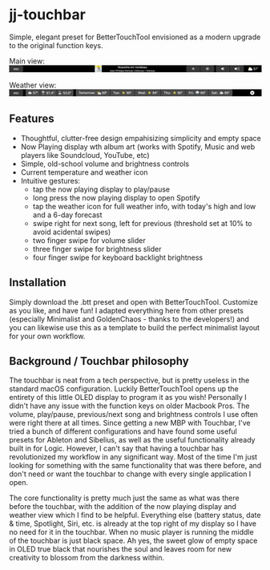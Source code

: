 # jj-touchbar
Simple, elegant preset for BetterTouchTool envisioned as a modern upgrade to the original function keys.

Main view:
<img src="images/jj-touchbar.png">

Weather view:
<img src="images/weather-view.png">

## Features
* Thoughtful, clutter-free design empahisizing simplicity and empty space
* Now Playing display wth album art (works with Spotify, Music and web players like Soundcloud, YouTube, etc)
* Simple, old-school volume and brightness controls
* Current temperature and weather icon
* Intuitive gestures:
  - tap the now playing display to play/pause
  - long press the now playing display to open Spotify
  - tap the weather icon for full weather info, with today's high and low and a 6-day forecast
  - swipe right for next song, left for previous (threshold set at 10% to avoid acidental swipes)
  - two finger swipe for volume slider
  - three finger swipe for brightness slider
  - four finger swipe for keyboard backlight brightness

## Installation
Simply download the .btt preset and open with BetterTouchTool. Customize as you like, and have fun! I adapted everything here from other presets (especially Minimalist and GoldenChaos - thanks to the developers!) and you can likewise use this as a template to build the perfect minimalist layout for your own workflow.

## Background / Touchbar philosophy
The touchbar is neat from a tech perspective, but is pretty useless in the standard macOS configuration. Luckily BetterTouchTool opens up the entirety of this little OLED display to program it as you wish! Personally I didn't have any issue with the function keys on older Macbook Pros. The volume, play/pause, previous/next song and brightness controls I use often were right there at all times. Since getting a new MBP with Touchbar, I've tried a bunch of different configurations and have found some useful presets for Ableton and Sibelius, as well as the useful functionality already built in for Logic. However, I can't say that having a touchbar has revolutionized my workflow in any significant way. Most of the time I'm just looking for something with the same functionality that was there before, and don't need or want the touchbar to change with every single application I open. 

The core functionality is pretty much just the same as what was there before the touchbar, with the addition of the now playing display and weather view which I find to be helpful. Everything else (battery status, date & time, Spotlight, Siri, etc. is already at the top right of my display so I have no need for it in the touchbar. When no music player is running the middle of the touchbar is just black space. Ah yes, the sweet glow of empty space in OLED true black that nourishes the soul and leaves room for new creativity to blossom from the darkness within.
